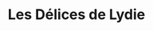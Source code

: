 ---
title: "Les Délices de Lydie"
url: /saint-briac-sur-mer/les-delices-de-lydie/
shop: boulangerie
---
